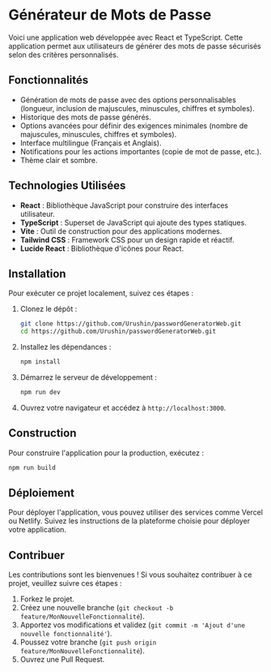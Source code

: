 # Générateur de Mots de Passe

Voici une application web développée avec React et TypeScript. Cette application permet aux utilisateurs de générer des mots de passe sécurisés selon des critères personnalisés.

## Fonctionnalités

- Génération de mots de passe avec des options personnalisables (longueur, inclusion de majuscules, minuscules, chiffres et symboles).
- Historique des mots de passe générés.
- Options avancées pour définir des exigences minimales (nombre de majuscules, minuscules, chiffres et symboles).
- Interface multilingue (Français et Anglais).
- Notifications pour les actions importantes (copie de mot de passe, etc.).
- Thème clair et sombre.

## Technologies Utilisées

- **React** : Bibliothèque JavaScript pour construire des interfaces utilisateur.
- **TypeScript** : Superset de JavaScript qui ajoute des types statiques.
- **Vite** : Outil de construction pour des applications modernes.
- **Tailwind CSS** : Framework CSS pour un design rapide et réactif.
- **Lucide React** : Bibliothèque d'icônes pour React.

## Installation

Pour exécuter ce projet localement, suivez ces étapes :

1. Clonez le dépôt :
   ```bash
   git clone https://github.com/Urushin/passwordGeneratorWeb.git
   cd https://github.com/Urushin/passwordGeneratorWeb.git
   ```

2. Installez les dépendances :
   ```bash
   npm install
   ```

3. Démarrez le serveur de développement :
   ```bash
   npm run dev
   ```

4. Ouvrez votre navigateur et accédez à `http://localhost:3000`.

## Construction

Pour construire l'application pour la production, exécutez :

``` bash
npm run build
```

## Déploiement

Pour déployer l'application, vous pouvez utiliser des services comme Vercel ou Netlify. Suivez les instructions de la plateforme choisie pour déployer votre application.

## Contribuer

Les contributions sont les bienvenues ! Si vous souhaitez contribuer à ce projet, veuillez suivre ces étapes :

1. Forkez le projet.
2. Créez une nouvelle branche (`git checkout -b feature/MonNouvelleFonctionnalité`).
3. Apportez vos modifications et validez (`git commit -m 'Ajout d'une nouvelle fonctionnalité'`).
4. Poussez votre branche (`git push origin feature/MonNouvelleFonctionnalité`).
5. Ouvrez une Pull Request.
